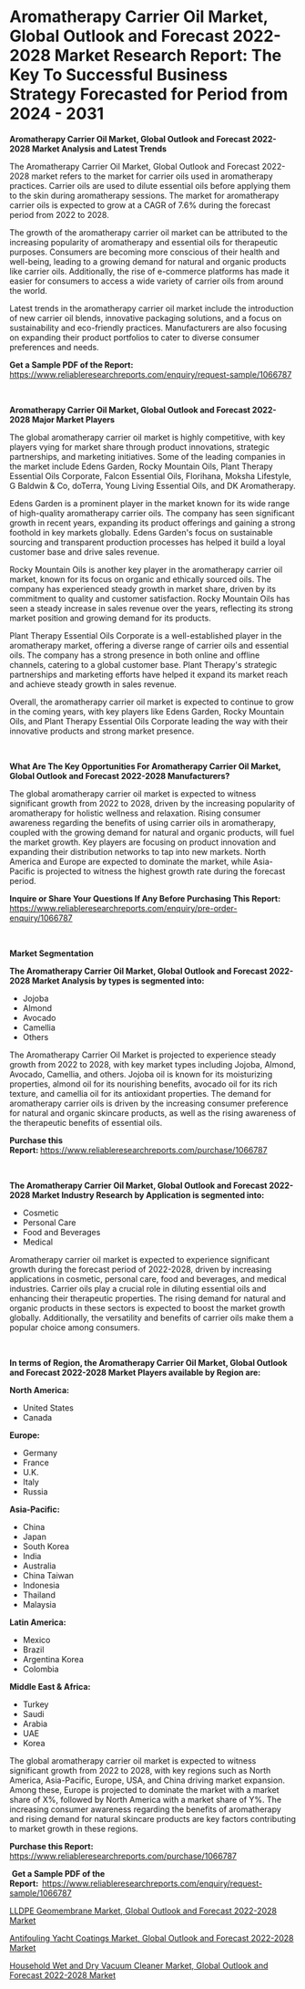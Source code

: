 <p><h1>Aromatherapy Carrier Oil Market, Global Outlook and Forecast 2022-2028 Market Research Report: The Key To Successful Business Strategy Forecasted for Period from 2024 - 2031</h1></p><p><strong>Aromatherapy Carrier Oil Market, Global Outlook and Forecast 2022-2028 Market Analysis and Latest Trends</strong></p>
<p><p>The Aromatherapy Carrier Oil Market, Global Outlook and Forecast 2022-2028 market refers to the market for carrier oils used in aromatherapy practices. Carrier oils are used to dilute essential oils before applying them to the skin during aromatherapy sessions. The market for aromatherapy carrier oils is expected to grow at a CAGR of 7.6% during the forecast period from 2022 to 2028.</p><p>The growth of the aromatherapy carrier oil market can be attributed to the increasing popularity of aromatherapy and essential oils for therapeutic purposes. Consumers are becoming more conscious of their health and well-being, leading to a growing demand for natural and organic products like carrier oils. Additionally, the rise of e-commerce platforms has made it easier for consumers to access a wide variety of carrier oils from around the world.</p><p>Latest trends in the aromatherapy carrier oil market include the introduction of new carrier oil blends, innovative packaging solutions, and a focus on sustainability and eco-friendly practices. Manufacturers are also focusing on expanding their product portfolios to cater to diverse consumer preferences and needs.</p></p>
<p><strong>Get a Sample PDF of the Report:&nbsp;</strong> <a href="https://www.reliableresearchreports.com/enquiry/request-sample/1066787">https://www.reliableresearchreports.com/enquiry/request-sample/1066787</a></p>
<p>&nbsp;</p>
<p><strong>Aromatherapy Carrier Oil Market, Global Outlook and Forecast 2022-2028 Major Market Players</strong></p>
<p><p>The global aromatherapy carrier oil market is highly competitive, with key players vying for market share through product innovations, strategic partnerships, and marketing initiatives. Some of the leading companies in the market include Edens Garden, Rocky Mountain Oils, Plant Therapy Essential Oils Corporate, Falcon Essential Oils, Florihana, Moksha Lifestyle, G Baldwin & Co, doTerra, Young Living Essential Oils, and DK Aromatherapy.</p><p>Edens Garden is a prominent player in the market known for its wide range of high-quality aromatherapy carrier oils. The company has seen significant growth in recent years, expanding its product offerings and gaining a strong foothold in key markets globally. Edens Garden's focus on sustainable sourcing and transparent production processes has helped it build a loyal customer base and drive sales revenue.</p><p>Rocky Mountain Oils is another key player in the aromatherapy carrier oil market, known for its focus on organic and ethically sourced oils. The company has experienced steady growth in market share, driven by its commitment to quality and customer satisfaction. Rocky Mountain Oils has seen a steady increase in sales revenue over the years, reflecting its strong market position and growing demand for its products.</p><p>Plant Therapy Essential Oils Corporate is a well-established player in the aromatherapy market, offering a diverse range of carrier oils and essential oils. The company has a strong presence in both online and offline channels, catering to a global customer base. Plant Therapy's strategic partnerships and marketing efforts have helped it expand its market reach and achieve steady growth in sales revenue.</p><p>Overall, the aromatherapy carrier oil market is expected to continue to grow in the coming years, with key players like Edens Garden, Rocky Mountain Oils, and Plant Therapy Essential Oils Corporate leading the way with their innovative products and strong market presence.</p></p>
<p>&nbsp;</p>
<p><strong>What Are The Key Opportunities For Aromatherapy Carrier Oil Market, Global Outlook and Forecast 2022-2028 Manufacturers?</strong></p>
<p><p>The global aromatherapy carrier oil market is expected to witness significant growth from 2022 to 2028, driven by the increasing popularity of aromatherapy for holistic wellness and relaxation. Rising consumer awareness regarding the benefits of using carrier oils in aromatherapy, coupled with the growing demand for natural and organic products, will fuel the market growth. Key players are focusing on product innovation and expanding their distribution networks to tap into new markets. North America and Europe are expected to dominate the market, while Asia-Pacific is projected to witness the highest growth rate during the forecast period.</p></p>
<p><strong>Inquire or Share Your Questions If Any Before Purchasing This Report:</strong> <a href="https://www.reliableresearchreports.com/enquiry/pre-order-enquiry/1066787">https://www.reliableresearchreports.com/enquiry/pre-order-enquiry/1066787</a></p>
<p>&nbsp;</p>
<p><strong>Market Segmentation</strong></p>
<p><strong>The Aromatherapy Carrier Oil Market, Global Outlook and Forecast 2022-2028 Market Analysis by types is segmented into:</strong></p>
<p><ul><li>Jojoba</li><li>Almond</li><li>Avocado</li><li>Camellia</li><li>Others</li></ul></p>
<p><p>The Aromatherapy Carrier Oil Market is projected to experience steady growth from 2022 to 2028, with key market types including Jojoba, Almond, Avocado, Camellia, and others. Jojoba oil is known for its moisturizing properties, almond oil for its nourishing benefits, avocado oil for its rich texture, and camellia oil for its antioxidant properties. The demand for aromatherapy carrier oils is driven by the increasing consumer preference for natural and organic skincare products, as well as the rising awareness of the therapeutic benefits of essential oils.</p></p>
<p><strong>Purchase this Report:&nbsp;</strong><a href="https://www.reliableresearchreports.com/purchase/1066787">https://www.reliableresearchreports.com/purchase/1066787</a></p>
<p>&nbsp;</p>
<p><strong>The Aromatherapy Carrier Oil Market, Global Outlook and Forecast 2022-2028 Market Industry Research by Application is segmented into:</strong></p>
<p><ul><li>Cosmetic</li><li>Personal Care</li><li>Food and Beverages</li><li>Medical</li></ul></p>
<p><p>Aromatherapy carrier oil market is expected to experience significant growth during the forecast period of 2022-2028, driven by increasing applications in cosmetic, personal care, food and beverages, and medical industries. Carrier oils play a crucial role in diluting essential oils and enhancing their therapeutic properties. The rising demand for natural and organic products in these sectors is expected to boost the market growth globally. Additionally, the versatility and benefits of carrier oils make them a popular choice among consumers.</p></p>
<p>&nbsp;</p>
<p><strong>In terms of Region, the Aromatherapy Carrier Oil Market, Global Outlook and Forecast 2022-2028 Market Players available by Region are:</strong></p>
<p>
    <p> <strong> North America: </strong>
        <ul>
            <li>United States</li>
            <li>Canada</li>
        </ul>
        </p> 
    <p> <strong> Europe: </strong>
        <ul>
            <li>Germany</li>
            <li>France</li>
            <li>U.K.</li>
            <li>Italy</li>
            <li>Russia</li>
        </ul>
        </p> 
    <p> <strong> Asia-Pacific: </strong>
        <ul>
            <li>China</li>
            <li>Japan</li>
            <li>South Korea</li>
            <li>India</li>
            <li>Australia</li>
            <li>China Taiwan</li>
            <li>Indonesia</li>
            <li>Thailand</li>
            <li>Malaysia</li>
        </ul>
        </p> 
    <p> <strong> Latin America: </strong>
        <ul>
            <li>Mexico</li>
            <li>Brazil</li>
            <li>Argentina Korea</li>
            <li>Colombia</li>
        </ul>
        </p> 
    <p> <strong> Middle East & Africa: </strong>
        <ul>
            <li>Turkey</li>
            <li>Saudi</li>
            <li>Arabia</li>
            <li>UAE</li>
            <li>Korea</li>
        </ul>
    </p>
    </p>
<p><p>The global aromatherapy carrier oil market is expected to witness significant growth from 2022 to 2028, with key regions such as North America, Asia-Pacific, Europe, USA, and China driving market expansion. Among these, Europe is projected to dominate the market with a market share of X%, followed by North America with a market share of Y%. The increasing consumer awareness regarding the benefits of aromatherapy and rising demand for natural skincare products are key factors contributing to market growth in these regions.</p></p>
<p><strong>Purchase this Report: </strong><a href="https://www.reliableresearchreports.com/purchase/1066787">https://www.reliableresearchreports.com/purchase/1066787</a></p>
<p>&nbsp;<strong>Get a Sample PDF of the Report:&nbsp;&nbsp;</strong><a href="https://www.reliableresearchreports.com/enquiry/request-sample/1066787">https://www.reliableresearchreports.com/enquiry/request-sample/1066787</a></p>
<p><strong></strong></p>
<p><p><a href="https://github.com/arionmp/Market-Research-Report-List-1/blob/main/lldpe-geomembrane-market-global-outlook-and-forecast-2022-2028-market.md">LLDPE Geomembrane Market, Global Outlook and Forecast 2022-2028 Market</a></p><p><a href="https://github.com/lataunyatinikmelvin59ilbd0dv/Market-Research-Report-List-1/blob/main/antifouling-yacht-coatings-market-global-outlook-and-forecast-2022-2028-market.md">Antifouling Yacht Coatings Market, Global Outlook and Forecast 2022-2028 Market</a></p><p><a href="https://github.com/pgtimber/Market-Research-Report-List-1/blob/main/household-wet-and-dry-vacuum-cleaner-market-global-outlook-and-forecast-2022-2028-market.md">Household Wet and Dry Vacuum Cleaner Market, Global Outlook and Forecast 2022-2028 Market</a></p></p>